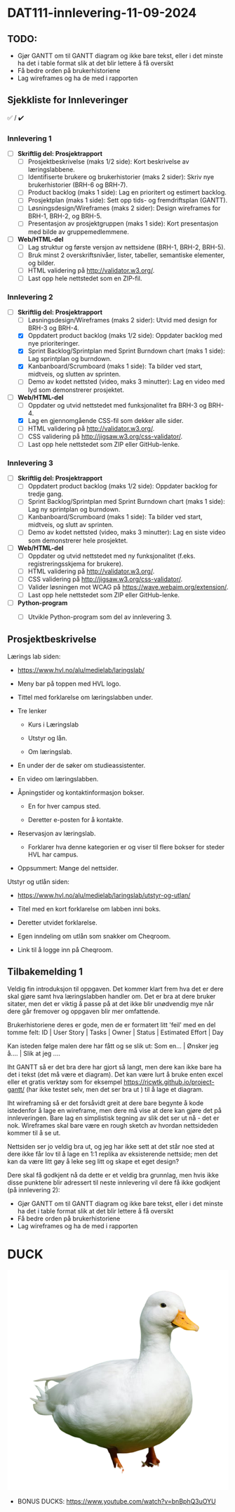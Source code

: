 # DAT111-innlevering-11-09-2024

## TODO:
- Gjør GANTT om til GANTT diagram og ikke bare tekst, eller i det minste ha det i table format slik at det blir lettere å få oversikt 
- Få bedre orden på brukerhistoriene
- Lag wireframes og ha de med i rapporten

## Sjekkliste for Innleveringer
:white_check_mark: / :heavy_check_mark:
### Innlevering 1
- [ ] **Skriftlig del: Prosjektrapport**
  - [ ] Prosjektbeskrivelse (maks 1/2 side): Kort beskrivelse av læringslabbene.
  - [ ] Identifiserte brukere og brukerhistorier (maks 2 sider): Skriv nye brukerhistorier (BRH-6 og BRH-7).
  - [ ] Product backlog (maks 1 side): Lag en prioritert og estimert backlog.
  - [ ] Prosjektplan (maks 1 side): Sett opp tids- og fremdriftsplan (GANTT).
  - [ ] Løsningsdesign/Wireframes (maks 2 sider): Design wireframes for BRH-1, BRH-2, og BRH-5.
  - [ ] Presentasjon av prosjektgruppen (maks 1 side): Kort presentasjon med bilde av gruppemedlemmene.

- [ ] **Web/HTML-del**
  - [ ] Lag struktur og første versjon av nettsidene (BRH-1, BRH-2, BRH-5).
  - [ ] Bruk minst 2 overskriftsnivåer, lister, tabeller, semantiske elementer, og bilder.
  - [ ] HTML validering på http://validator.w3.org/.
  - [ ] Last opp hele nettstedet som en ZIP-fil.

### Innlevering 2
- [ ] **Skriftlig del: Prosjektrapport**
  - [ ] Løsningsdesign/Wireframes (maks 2 sider): Utvid med design for BRH-3 og BRH-4.
  - [x] Oppdatert product backlog (maks 1/2 side): Oppdater backlog med nye prioriteringer.
  - [x] Sprint Backlog/Sprintplan med Sprint Burndown chart (maks 1 side): Lag sprintplan og burndown.
  - [x] Kanbanboard/Scrumboard (maks 1 side): Ta bilder ved start, midtveis, og slutten av sprinten.
  - [ ] Demo av kodet nettsted (video, maks 3 minutter): Lag en video med lyd som demonstrerer prosjektet.

- [ ] **Web/HTML-del**
  - [ ] Oppdater og utvid nettstedet med funksjonalitet fra BRH-3 og BRH-4.
  - [x] Lag en gjennomgående CSS-fil som dekker alle sider.
  - [ ] HTML validering på http://validator.w3.org/.
  - [ ] CSS validering på http://jigsaw.w3.org/css-validator/.
  - [ ] Last opp hele nettstedet som ZIP eller GitHub-lenke.

### Innlevering 3
- [ ] **Skriftlig del: Prosjektrapport**
  - [ ] Oppdatert product backlog (maks 1/2 side): Oppdater backlog for tredje gang.
  - [ ] Sprint Backlog/Sprintplan med Sprint Burndown chart (maks 1 side): Lag ny sprintplan og burndown.
  - [ ] Kanbanboard/Scrumboard (maks 1 side): Ta bilder ved start, midtveis, og slutt av sprinten.
  - [ ] Demo av kodet nettsted (video, maks 3 minutter): Lag en siste video som demonstrerer hele prosjektet.

- [ ] **Web/HTML-del**
  - [ ] Oppdater og utvid nettstedet med ny funksjonalitet (f.eks. registreringsskjema for brukere).
  - [ ] HTML validering på http://validator.w3.org/.
  - [ ] CSS validering på http://jigsaw.w3.org/css-validator/.
  - [ ] Valider løsningen mot WCAG på https://wave.webaim.org/extension/.
  - [ ] Last opp hele nettstedet som ZIP eller GitHub-lenke.

- [ ] **Python-program**
  - [ ] Utvikle Python-program som del av innlevering 3.


## Prosjektbeskrivelse
Lærings lab siden:

- <https://www.hvl.no/alu/medielab/laringslab/>

- Meny bar på toppen med HVL logo.

- Tittel med forklarelse om læringslabben under.

- Tre lenker

  - Kurs i Læringslab

  - Utstyr og lån.

  - Om læringslab.

- En under der de søker om studieassistenter.

- En video om læringslabben.

- Åpningstider og kontaktinformasjon bokser.

  - En for hver campus sted.

  - Deretter e-posten for å kontakte.

- Reservasjon av læringslab.

  - Forklarer hva denne kategorien er og viser til flere bokser for
    steder HVL har campus.

- Oppsummert: Mange del nettsider.

Utstyr og utlån siden:

- https://www.hvl.no/alu/medielab/laringslab/utstyr-og-utlan/

<!-- -->

- Titel med en kort forklarelse om labben inni boks.

- Deretter utvidet forklarelse.

- Egen inndeling om utlån som snakker om Cheqroom.

- Link til å logge inn på Cheqroom.

## Tilbakemelding 1
Veldig fin introduksjon til oppgaven. Det kommer klart frem hva det er dere skal gjøre samt hva læringslabben handler om. Det er bra at dere bruker sitater, men det er viktig å passe på at det ikke blir unødvendig mye når dere går fremover og oppgaven blir mer omfattende. 

Brukerhistoriene deres er gode, men de er formatert litt 'feil' med en del tomme felt:
ID | User Story | Tasks | Owner | Status | Estimated Effort | Day

Kan isteden følge malen dere har fått og se slik ut:
Som en...  | Ønsker jeg å.... | Slik at jeg ....

Iht GANTT så er det bra dere har gjort så langt, men dere kan ikke bare ha det i tekst (det må være et diagram). Det kan være lurt å bruke enten excel eller et gratis verktøy som for eksempel https://ricwtk.github.io/project-gantt/ (har ikke testet selv, men det ser bra ut ) til å lage et diagram. 

Iht wireframing så er det forsåvidt greit at dere bare begynte å kode istedenfor å lage en wireframe, men dere må vise at dere kan gjøre det på innleveringen. Bare lag en simplistisk tegning av slik det ser ut nå - det er nok. Wireframes skal bare være en rough sketch av hvordan nettsideden kommer til å se ut. 

Nettsiden ser jo veldig bra ut, og jeg har ikke sett at det står noe sted at dere ikke får lov til å lage en 1:1 replika av eksisterende nettside; men det kan da være litt gøy å leke seg litt og skape et eget design? 

Dere skal få godkjent nå da dette er et veldig bra grunnlag, men hvis ikke disse punktene blir adressert til neste innlevering vil dere få ikke godkjent (på innlevering 2):

- Gjør GANTT om til GANTT diagram og ikke bare tekst, eller i det minste ha det i table format slik at det blir lettere å få oversikt 
- Få bedre orden på brukerhistoriene
- Lag wireframes og ha de med i rapporten

# DUCK
![DUCK](https://github.com/HVL186618/DAT111-innlevering-11-09-2024/blob/main/Images/DUCK.png)

- BONUS DUCKS: https://www.youtube.com/watch?v=bnBphQ3uOYU



